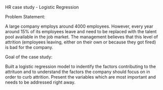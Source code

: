 
HR case study - Logistic Regression

Problem Statement:

A large company employs around 4000 employees. However, every year around 15% of its employees leave and need to be replaced with the talent pool available in the job market. The management believes that this level of attrition (employees leaving, either on their own or because they got fired) is bad for the company.

Goal of the case study:

Built a logistic regression model to indentify the factors contributing to the attrituon and to understand the factors the company should focus on in order to curb attrition. Present the variables which are most important and needs to be addressed right away.

